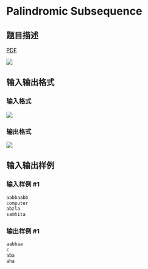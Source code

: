 # Palindromic Subsequence

## 题目描述

[problemUrl]: https://uva.onlinejudge.org/index.php?option=com_onlinejudge&Itemid=8&category=26&page=show_problem&problem=2399

[PDF](https://uva.onlinejudge.org/external/114/p11404.pdf)

![](https://cdn.luogu.com.cn/upload/vjudge_pic/UVA11404/5a2f90597be3614b65fba8ea886ef3720ad90e24.png)

## 输入输出格式

### 输入格式

![](https://cdn.luogu.com.cn/upload/vjudge_pic/UVA11404/5d529bca5a84ba4c913ad766ed8b0f427f7ca32d.png)

### 输出格式

![](https://cdn.luogu.com.cn/upload/vjudge_pic/UVA11404/dfe827b1e9174c45126a7e12ff91c03e886b8913.png)

## 输入输出样例

### 输入样例 #1

```cpp
aabbaabb
computer
abzla
samhita
```


### 输出样例 #1

```cpp
aabbaa
c
aba
aha
```


